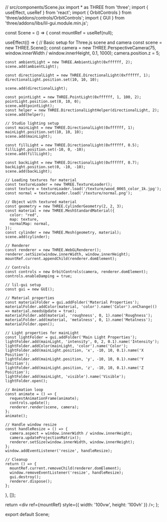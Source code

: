 // src/components/Scene.jsx
import * as THREE from 'three';
import { useEffect, useRef } from 'react';
import { OrbitControls } from 'three/addons/controls/OrbitControls';
import { GUI } from 'three/addons/libs/lil-gui.module.min.js';

const Scene = () => {
  const mountRef = useRef(null);

  useEffect(() => {
    // Basic setup for Three.js scene and camera
    const scene = new THREE.Scene();
    const camera = new THREE.PerspectiveCamera(75, window.innerWidth / window.innerHeight, 0.1, 1000);
    camera.position.z = 5;


    const ambientLight = new THREE.AmbientLight(0xffffff, 2);
    scene.add(ambientLight);

    const directionalLight = new THREE.DirectionalLight(0xffffff, 1);
    directionalLight.position.set(10, 10, 10);

    scene.add(directionalLight);
    
    const pointLight = new THREE.PointLight(0xffffff, 1, 100, 2);
    pointLight.position.set(0, 10, 0);
    scene.add(pointLight);
    const helper = new THREE.DirectionalLightHelper(directionalLight, 2);
    scene.add(helper);

    // Studio lighting setup
    const mainLight = new THREE.DirectionalLight(0xffffff, 1);
    mainLight.position.set(10, 10, 10);
    scene.add(mainLight);

    const fillLight = new THREE.DirectionalLight(0xffffff, 0.5);
    fillLight.position.set(-10, 0, -10);
    scene.add(fillLight);

    const backLight = new THREE.DirectionalLight(0xffffff, 0.7);
    backLight.position.set(0, -10, -10);
    scene.add(backLight);

    // Loading textures for material
    const textureLoader = new THREE.TextureLoader();
    const texture = textureLoader.load('/texture/wood_0065_color_1k.jpg');
    const normal = textureLoader.load('/texture/normal.png');

    // Object with textured material
    const geometry = new THREE.CylinderGeometry(2, 2, 3);
    const material = new THREE.MeshStandardMaterial({
      color: "red",
      map: texture,
      normalMap: normal,
    });
    const cylinder = new THREE.Mesh(geometry, material);
    scene.add(cylinder);

    // Renderer
    const renderer = new THREE.WebGLRenderer();
    renderer.setSize(window.innerWidth, window.innerHeight);
    mountRef.current.appendChild(renderer.domElement);

    // Controls
    const controls = new OrbitControls(camera, renderer.domElement);
    controls.enableDamping = true;

    // lil-gui setup
    const gui = new GUI();

    // Material properties
    const materialFolder = gui.addFolder('Material Properties');
    materialFolder.addColor(material, 'color').name('Color').onChange(() => material.needsUpdate = true);
    materialFolder.add(material, 'roughness', 0, 1).name('Roughness');
    materialFolder.add(material, 'metalness', 0, 1).name('Metalness');
    materialFolder.open();

    // Light properties for mainLight
    const lightFolder = gui.addFolder('Main Light Properties');
    lightFolder.add(mainLight, 'intensity', 0, 2, 0.1).name('Intensity');
    lightFolder.addColor(mainLight, 'color').name('Color');
    lightFolder.add(mainLight.position, 'x', -10, 10, 0.1).name('X Position');
    lightFolder.add(mainLight.position, 'y', -10, 10, 0.1).name('Y Position');
    lightFolder.add(mainLight.position, 'z', -10, 10, 0.1).name('Z Position');
    lightFolder.add(mainLight, 'visible').name('Visible');
    lightFolder.open();

    // Animation loop
    const animate = () => {
      requestAnimationFrame(animate);
      controls.update();
      renderer.render(scene, camera);
    };
    animate();

    // Handle window resize
    const handleResize = () => {
      camera.aspect = window.innerWidth / window.innerHeight;
      camera.updateProjectionMatrix();
      renderer.setSize(window.innerWidth, window.innerHeight);
    };
    window.addEventListener('resize', handleResize);

    // Cleanup
    return () => {
      mountRef.current.removeChild(renderer.domElement);
      window.removeEventListener('resize', handleResize);
      gui.destroy();
      renderer.dispose();
    };
  }, []);

  return <div ref={mountRef} style={{ width: '100vw', height: '100vh' }} />;
};

export default Scene;
